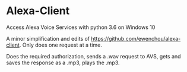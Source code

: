 # Alexa-Client
Access Alexa Voice Services with python 3.6 on Windows 10

A minor simplification and edits of https://github.com/ewenchou/alexa-client. Only does one request at a time.

Does the required authorization, sends a .wav request to AVS, gets and saves the response as a .mp3, plays the .mp3.
